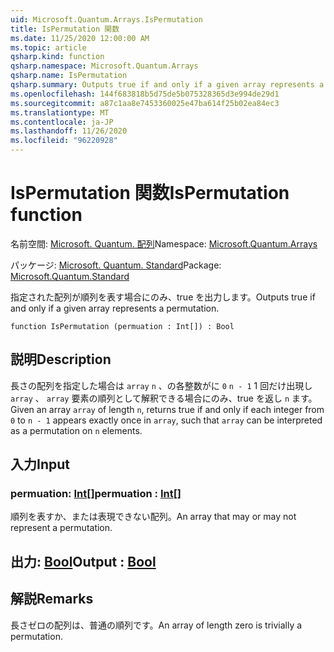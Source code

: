 ```yaml
---
uid: Microsoft.Quantum.Arrays.IsPermutation
title: IsPermutation 関数
ms.date: 11/25/2020 12:00:00 AM
ms.topic: article
qsharp.kind: function
qsharp.namespace: Microsoft.Quantum.Arrays
qsharp.name: IsPermutation
qsharp.summary: Outputs true if and only if a given array represents a permutation.
ms.openlocfilehash: 144f683818b5d75de5b075328365d3e994de29d1
ms.sourcegitcommit: a87c1aa8e7453360025e47ba614f25b02ea84ec3
ms.translationtype: MT
ms.contentlocale: ja-JP
ms.lasthandoff: 11/26/2020
ms.locfileid: "96220928"
---
```

# <a name="ispermutation-function"></a><span data-ttu-id="61fbb-102">IsPermutation 関数</span><span class="sxs-lookup"><span data-stu-id="61fbb-102">IsPermutation function</span></span>

<span data-ttu-id="61fbb-103">名前空間: [Microsoft. Quantum. 配列](xref:Microsoft.Quantum.Arrays)</span><span class="sxs-lookup"><span data-stu-id="61fbb-103">Namespace: [Microsoft.Quantum.Arrays](xref:Microsoft.Quantum.Arrays)</span></span>

<span data-ttu-id="61fbb-104">パッケージ: [Microsoft. Quantum. Standard](https://nuget.org/packages/Microsoft.Quantum.Standard)</span><span class="sxs-lookup"><span data-stu-id="61fbb-104">Package: [Microsoft.Quantum.Standard](https://nuget.org/packages/Microsoft.Quantum.Standard)</span></span>


<span data-ttu-id="61fbb-105">指定された配列が順列を表す場合にのみ、true を出力します。</span><span class="sxs-lookup"><span data-stu-id="61fbb-105">Outputs true if and only if a given array represents a permutation.</span></span>

```qsharp
function IsPermutation (permuation : Int[]) : Bool
```


## <a name="description"></a><span data-ttu-id="61fbb-106">説明</span><span class="sxs-lookup"><span data-stu-id="61fbb-106">Description</span></span>

<span data-ttu-id="61fbb-107">長さの配列を指定した場合は `array` `n` 、の各整数がに `0` `n - 1` 1 回だけ出現し `array` 、 `array` 要素の順列として解釈できる場合にのみ、true を返し `n` ます。</span><span class="sxs-lookup"><span data-stu-id="61fbb-107">Given an array `array` of length `n`, returns true if and only if each integer from `0` to `n - 1` appears exactly once in `array`, such that `array` can be interpreted as a permutation on `n` elements.</span></span>

## <a name="input"></a><span data-ttu-id="61fbb-108">入力</span><span class="sxs-lookup"><span data-stu-id="61fbb-108">Input</span></span>

### <a name="permuation--int"></a><span data-ttu-id="61fbb-109">permuation: [Int](xref:microsoft.quantum.lang-ref.int)[]</span><span class="sxs-lookup"><span data-stu-id="61fbb-109">permuation : [Int](xref:microsoft.quantum.lang-ref.int)[]</span></span>

<span data-ttu-id="61fbb-110">順列を表すか、または表現できない配列。</span><span class="sxs-lookup"><span data-stu-id="61fbb-110">An array that may or may not represent a permutation.</span></span>



## <a name="output--bool"></a><span data-ttu-id="61fbb-111">出力: [Bool](xref:microsoft.quantum.lang-ref.bool)</span><span class="sxs-lookup"><span data-stu-id="61fbb-111">Output : [Bool](xref:microsoft.quantum.lang-ref.bool)</span></span>



## <a name="remarks"></a><span data-ttu-id="61fbb-112">解説</span><span class="sxs-lookup"><span data-stu-id="61fbb-112">Remarks</span></span>

<span data-ttu-id="61fbb-113">長さゼロの配列は、普通の順列です。</span><span class="sxs-lookup"><span data-stu-id="61fbb-113">An array of length zero is trivially a permutation.</span></span>